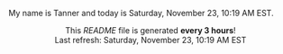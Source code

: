 My name is Tanner and today is Saturday, November 23, 10:19 AM EST.

<p align="center">This <i>README</i> file is generated <b>every 3 hours</b>!</br>Last refresh: Saturday, November 23, 10:19 AM EST<br /></p>
